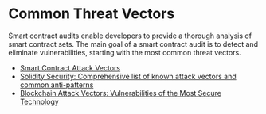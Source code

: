 # Common Threat Vectors

Smart contract audits enable developers to provide a thorough analysis of smart contract sets. The main goal of a smart contract audit is to detect and eliminate vulnerabilities, starting with the most common threat vectors.

- [Smart Contract Attack Vectors](https://github.com/kadenzipfel/smart-contract-attack-vectors)
- [Solidity Security: Comprehensive list of known attack vectors and common anti-patterns](https://blog.sigmaprime.io/solidity-security.html)
- [Blockchain Attack Vectors: Vulnerabilities of the Most Secure Technology](https://www.apriorit.com/dev-blog/578-blockchain-attack-vectors)
